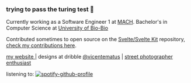 ### trying to pass the turing test 🤖

Currently working as a Software Engineer 1 at [MACH](https://www.somosmach.com/). Bachelor's in Computer Science at [University of Bio-Bio](https://www.ubiobio.cl/w/)

Contributed sometimes to open source on the [Svelte/Svelte Kit](https://github.com/sveltejs/kit) repository, [check my contributions here](https://gist.github.com/vicentematus/d89f23d0611581acb6d417bc88de6e0b).

[ my website ](https://www.vicentematus.cl/) |  designs at dribble [@vicentematus](https://dribbble.com/vicentematus) | [street photographer enthusiast ](https://www.flickr.com/photos/vicentematus/)

listening to:
[![spotify-github-profile](https://spotify-github-profile.vercel.app/api/view?uid=matusvicente&cover_image=true&theme=novatorem&show_offline=false&background_color=050505&interchange=false&bar_color=53b14f&bar_color_cover=false)](https://open.spotify.com/user/matusvicente?si=63f6e1eeaab84321)

